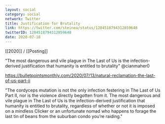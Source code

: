 ```yaml
---
layout: social
category: social
network: Twitter
title: Justification for Brutality
link: https://twitter.com/steinea/status/1284518794312859648
twitterID: 1284518794312859648
date: 2020-07-18
---
```


[[2020]] / [[Posting]]

"The most dangerous and vile plague in The Last of Us is the infection-derived justification that humanity is entitled to brutality" @cianmaher0

<https://bulletpointsmonthly.com/2020/07/13/natural-reclamation-the-last-of-us-part-ii>

"The cordyceps mutation is not the only infection festering in The Last of Us Part II, nor is the violence directly begotten from it. The most dangerous and vile plague in The Last of Us is the infection-derived justification that humanity is entitled to brutality, regardless of whether or not it is imposed on a mindless Clicker or an unfortunate nomad who happens to forage the last tin of beans from the suburban condo you’re raiding."
